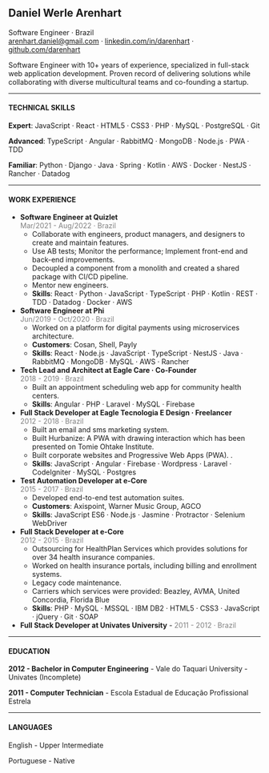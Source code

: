 ## Daniel Werle Arenhart

Software Engineer · Brazil <br>
<arenhart.daniel@gmail.com> · [linkedin.com/in/darenhart](https://linkedin.com/in/darenhart) · [github.com/darenhart](https://github.com/darenhart)

Software Engineer with 10+ years of experience, specialized in full-stack web application development. Proven record of delivering solutions while collaborating with diverse multicultural teams and co-founding a startup.

--------

#### TECHNICAL SKILLS

**Expert**: JavaScript · React · HTML5 · CSS3 · PHP · MySQL · PostgreSQL · Git

**Advanced**: TypeScript · Angular · RabbitMQ · MongoDB · Node.js · PWA · TDD

**Familiar**: Python · Django · Java · Spring · Kotlin · AWS · Docker · NestJS  · Rancher · Datadog

--------

#### WORK EXPERIENCE

- **Software Engineer at Quizlet**<br>
  <span style="color: grey; font-size: 14px">Mar/2021 - Aug/2022 · Brazil</span>
  - Collaborate with engineers, product managers, and designers to create and maintain features.
  - Use AB tests; Monitor the performance; Implement front-end and back-end improvements.
  - Decoupled a component from a monolith and created a shared package with CI/CD pipeline.
  - Mentor new engineers.
  - **Skills**: React · Python · JavaScript · TypeScript · PHP · Kotlin · REST · TDD · Datadog · Docker · AWS
- **Software Engineer at Phi**<br>
  <span style="color: grey; font-size: 14px">Jun/2019 - Oct/2020 · Brazil</span>
  - Worked on a platform for digital payments using microservices architecture.
  - **Customers**: Cosan, Shell, Payly
  - **Skills**: React · Node.js · JavaScript · TypeScript · NestJS · Java · RabbitMQ · MongoDB · MySQL · AWS · Rancher
- **Tech Lead and Architect at Eagle Care · Co-Founder**<br>
  <span style="color: grey; font-size: 14px">2018 - 2019 · Brazil</span>
  - Built an appointment scheduling web app for community health centers.
  - **Skills**: Angular · PHP · Laravel · MySQL · Firebase
- **Full Stack Developer at Eagle Tecnologia E Design · Freelancer** <br>
  <span style="color: grey; font-size: 14px">2012 - 2018 · Brazil</span>
  - Built an email and sms marketing system.
  - Built Hurbanize: A PWA with drawing interaction which has been presented on Tomie Ohtake Institute.
  - Built corporate websites and Progressive Web Apps (PWA). .
  - **Skills**: JavaScript · Angular · Firebase · Wordpress · Laravel · CodeIgniter · MySQL · Postgres
- **Test Automation Developer at e-Core**<br>
  <span style="color: grey; font-size: 14px">2015 - 2017 · Brazil</span>
  - Developed end-to-end test automation suites.
  - **Customers**: Axispoint, Warner Music Group, AGCO
  - **Skills**: JavaScript ES6 · Node.js · Jasmine · Protractor · Selenium WebDriver
- **Full Stack Developer at e-Core**<br>
  <span style="color: grey; font-size: 14px">2012 - 2015 · Brazil</span>
  - Outsourcing for HealthPlan Services which provides solutions for over 34 health insurance companies.
  - Worked on health insurance portals, including billing and enrollment systems.
  - Legacy code maintenance.
  - Carriers which services were provided: Beazley, AVMA, United Concordia, Florida Blue
  - **Skills**: PHP · MySQL · MSSQL · IBM DB2 · HTML5 · CSS3 · JavaScript · jQuery · Git · SOAP
- **Full Stack Developer at Univates University** - <span style="color: grey; font-size: 14px">2011 - 2012 · Brazil</span>

---------

#### EDUCATION

**2012 - Bachelor in Computer Engineering** - Vale do Taquari University - Univates (Incomplete)

**2011 - Computer Technician** - Escola Estadual de Educação Profissional Estrela

--------------

#### LANGUAGES

English - Upper Intermediate

Portuguese - Native

